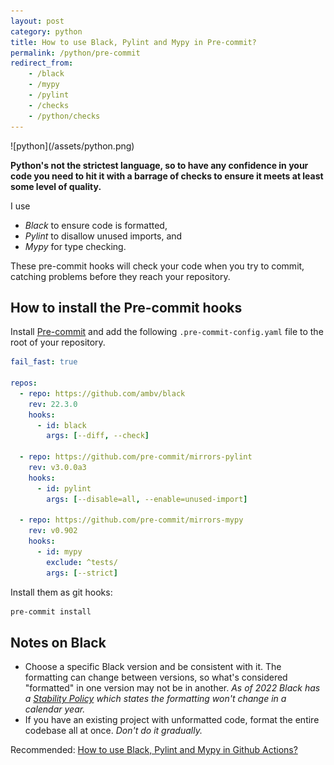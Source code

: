 ```yaml
---
layout: post
category: python
title: How to use Black, Pylint and Mypy in Pre-commit?
permalink: /python/pre-commit
redirect_from:
    - /black
    - /mypy
    - /pylint
    - /checks
    - /python/checks
---
```

<div class="wide-logos" markdown="1">
![python](/assets/python.png)
</div>

**Python's not the strictest language, so to have any confidence in your code you
need to hit it with a barrage of checks to ensure it meets at least some level
of quality.**

I use
- *Black* to ensure code is formatted,
- *Pylint* to disallow unused imports, and
- *Mypy* for type checking.

These pre-commit hooks will check your code when you try to commit, catching problems before they
reach your repository.

## How to install the Pre-commit hooks

Install [Pre-commit](https://pre-commit.com) and add the following `.pre-commit-config.yaml` file to the root of your
repository.

```yaml
fail_fast: true

repos:
  - repo: https://github.com/ambv/black
    rev: 22.3.0
    hooks:
      - id: black
        args: [--diff, --check]

  - repo: https://github.com/pre-commit/mirrors-pylint
    rev: v3.0.0a3
    hooks:
      - id: pylint
        args: [--disable=all, --enable=unused-import]

  - repo: https://github.com/pre-commit/mirrors-mypy
    rev: v0.902
    hooks:
      - id: mypy
        exclude: ^tests/
        args: [--strict]
```

Install them as git hooks:
```sh
pre-commit install
```

## Notes on Black

- Choose a specific Black version and be consistent with it.
  The formatting can change between versions, so what's considered
  "formatted" in one version may not be in another. _As of 2022 Black has a [Stability Policy](https://black.readthedocs.io/en/stable/the_black_code_style/index.html) which states the formatting won't change in a calendar year._
- If you have an existing project with unformatted code, format the entire
  codebase all at once. _Don't do it gradually._

Recommended: [How to use Black, Pylint and Mypy in Github Actions?](/python/github-actions)
